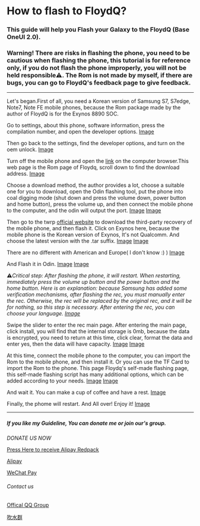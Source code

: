# How to flash to FloydQ?

### This guide will help you Flash your Galaxy to the FloydQ (Base OneUI 2.0).

### Warning! There are risks in flashing the phone, you need to be cautious when flashing the phone, this tutorial is for reference only, if you do not flash the phone improperly, you will not be held responsible⚠️. The Rom is not made by myself, if there are bugs, you can go to FloydQ's feedback page to give feedback.

******

Let's began.First of all, you need a Korean version of Samsung S7, S7edge, Note7, Note FE mobile phones, because the Rom package made by the author of FloydQ is for the Exynos 8890 SOC.

Go to settings, about this phone, software information, press the compilation number, and open the developer options. [Image](https://s1.imagehub.cc/images/2023/08/02/3579971_a3b8cee6_9114_439_1072494x3325.jpg.m.jpeg)

Then go back to the settings, find the developer options, and turn on the oem unlock. [Image](https://s1.imagehub.cc/images/2023/08/02/3579971_6379776e_9114_5732_4832494x3325.jpg.m.jpeg)

Turn off the mobile phone and open the [link](https://forum.xda-developers.com/t/rom-10-0-oneui-2-5-g930x-g935x-n930x-n935x-floydq-v7-0.4085667/) on the computer browser.This web page is the Rom page of Floydq, scroll down to find the download address. [Image](https://s1.imagehub.cc/images/2023/08/02/3579971_76a37c9d_9114_4933_9721440x868.jpg.m.jpeg)

Choose a download method, the author provides a lot, choose a suitable one for you to download, open the Odin flashing tool, put the phone into coal digging mode (shut down and press the volume down, power button and home button), press the volume up, and then connect the mobile phone to the computer, and the odin will output the port. [Image](https://s1.imagehub.cc/images/2023/08/02/3579971_fbcd58ea_9114_485_489876x651.jpg.m.jpeg) [Image](https://s1.imagehub.cc/images/2023/08/02/3579971_87412a5f_9114_6132_362494x3325.jpg.m.jpeg)

Then go to the twrp [official website](twrp.me) to download the third-party recovery of the mobile phone, and then flash it. Click on Exynos here, because the mobile phone is the Korean version of Exynos, It's not Qualcomm. And choose the latest version with the .tar suffix. [Image](https://s1.imagehub.cc/images/2023/08/02/3579971_81a23439_9114_6189_7251440x868.jpg.m.jpeg) [Image](https://s1.imagehub.cc/images/2023/08/02/3579971_45b64569_9114_638_6331440x868.jpg.m.jpeg)

There are no different with American and Europe( I don't know :) ) [Image](https://s1.imagehub.cc/images/2023/08/02/3579971_2849d511_9114_7317_8961440x868.jpg.m.jpeg)

And Flash it in Odin. [Image](https://s1.imagehub.cc/images/2023/08/02/3579971_79d22317_9114_8107_6071440x868.jpg.m.jpeg) [Image](https://s1.imagehub.cc/images/2023/08/02/3579971_0055c83c_9114_7931_443876x651.jpg.m.jpeg)

⚠️*Critical step: After flashing the phone, it will restart. When restarting, immediately press the volume up button and the power button and the home button. Here is an explanation: because Samsung has added some verification mechanisms, after flashing the rec, you must manually enter the rec. Otherwise, the rec will be replaced by the original rec, and it will be for nothing, so this step is necessary. After entering the rec, you can choose your language. [Image](https://s1.imagehub.cc/images/2023/08/02/3579971_3399a384_9114_8028_4232494x3325.jpg.m.jpeg)*

Swipe the slider to enter the rec main page. After entering the main page, click install, you will find that the internal storage is 0mb, because the data is encrypted, you need to return at this time, click clear, format the data and enter yes, then the data will have capacity. [Image](https://s1.imagehub.cc/images/2023/08/02/3579971_8f8c135a_9114_8012_5342494x3325.jpg.m.jpeg)  [Image](https://s1.imagehub.cc/images/2023/08/02/3579971_5d1fcbcc_9114_8893_1952494x3325.jpg.m.jpeg)

At this time, connect the mobile phone to the computer, you can import the Rom to the mobile phone, and then install it. Or you can use the TF Card to import the Rom to the phone. This page Floydq's self-made flashing page, this self-made flashing script has many additional options, which can be added according to your needs. [Image](https://s1.imagehub.cc/images/2023/08/02/3579971_2bd04493_9114_9153_9732494x3325.jpg.m.jpeg) [Image](https://s1.imagehub.cc/images/2023/08/02/3579971_6bbc0430_9114_964_8872494x3325.jpg.m.jpeg)

And wait it. You can make a cup of coffee and have a rest. [Image](https://s1.imagehub.cc/images/2023/08/02/3579971_8f5613f9_9115_0096_8732494x3325.jpg.m.jpeg)

Finally, the phome will restart. And All over! Enjoy it! [Image](https://s1.imagehub.cc/images/2023/08/02/3579971_eac7778b_9115_0048_5322494x3325.jpg.m.jpeg)

******

##### If you like my Guideline, You can donate me or join our's group.

*DONATE US NOW*

[Press Here to receive Alipay Redpack](https://www.imagehub.cc/image/IMG-0238.PNG.Jefr)

[Alipay](https://www.imagehub.cc/image/532DCF15-E931-4629-85BA-3DD0AF9BCE45.HdqB)

[WeChat Pay](https://www.imagehub.cc/image/A7584EE9-CA5E-48DA-B271-BFB3480B1C92.Hr0q)

###### Contact us

[Offical QQ Group](https://qm.qq.com/cgi-bin/qm/qr?k=5dYCu9S3d4I3NMbjenZhWJRrYnmq4CJv&authKey=apQ+kRbxmlnNF/qJmr/krX76eQsb2IQJ2BzqBuBhJxlN1CjZOlbNBal+bYunT1zc&noverify=0)

[吹水群](https://qm.qq.com/cgi-bin/qm/qr?k=LIESPOE7_hDF-d7rEomJPQ26jcHrUPPc&authKey=WLIAxt2JoEdjUdymTpyqvypyTxq+/PZQJlLzzwT9/1oS1pVPaie3xkBjw+HDKYxB&noverify=0)
